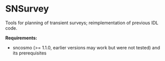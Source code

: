 # SNSurvey

Tools for planning of transient surveys; reimplementation of previous IDL code.

**Requirements:**

- sncosmo (>= 1.1.0, earlier versions may work but were not tested) and its prerequisites